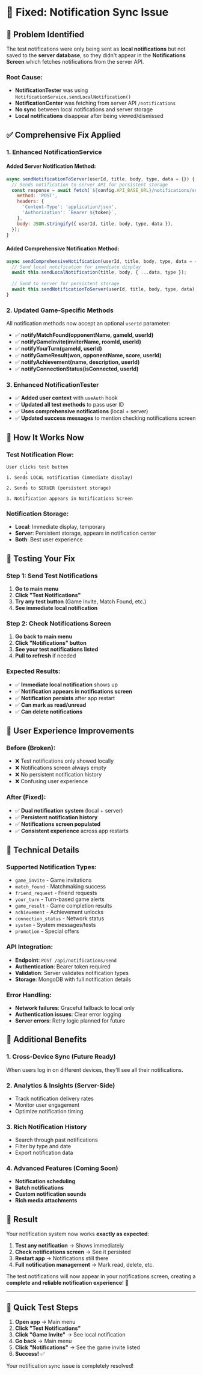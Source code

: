 # 🔔 Fixed: Notification Sync Issue

## 🚨 **Problem Identified**

The test notifications were only being sent as **local notifications** but not saved to the **server database**, so they didn't appear in the **Notifications Screen** which fetches notifications from the server API.

### **Root Cause:**
- **NotificationTester** was using `NotificationService.sendLocalNotification()`
- **NotificationCenter** was fetching from server API `/notifications`
- **No sync** between local notifications and server storage
- **Local notifications** disappear after being viewed/dismissed

## ✅ **Comprehensive Fix Applied**

### **1. Enhanced NotificationService**

#### **Added Server Notification Method:**
```javascript
async sendNotificationToServer(userId, title, body, type, data = {}) {
  // Sends notification to server API for persistent storage
  const response = await fetch(`${config.API_BASE_URL}/notifications/send`, {
    method: 'POST',
    headers: {
      'Content-Type': 'application/json',
      'Authorization': `Bearer ${token}`,
    },
    body: JSON.stringify({ userId, title, body, type, data }),
  });
}
```

#### **Added Comprehensive Notification Method:**
```javascript
async sendComprehensiveNotification(userId, title, body, type, data = {}) {
  // Send local notification for immediate display
  await this.sendLocalNotification(title, body, { ...data, type });
  
  // Send to server for persistent storage
  await this.sendNotificationToServer(userId, title, body, type, data);
}
```

### **2. Updated Game-Specific Methods**
All notification methods now accept an optional `userId` parameter:
- ✅ **notifyMatchFound(opponentName, gameId, userId)**
- ✅ **notifyGameInvite(inviterName, roomId, userId)**
- ✅ **notifyYourTurn(gameId, userId)**
- ✅ **notifyGameResult(won, opponentName, score, userId)**
- ✅ **notifyAchievement(name, description, userId)**
- ✅ **notifyConnectionStatus(isConnected, userId)**

### **3. Enhanced NotificationTester**
- ✅ **Added user context** with `useAuth` hook
- ✅ **Updated all test methods** to pass user ID
- ✅ **Uses comprehensive notifications** (local + server)
- ✅ **Updated success messages** to mention checking notifications screen

## 🎯 **How It Works Now**

### **Test Notification Flow:**
```
User clicks test button
       ↓
1. Sends LOCAL notification (immediate display)
       ↓
2. Sends to SERVER (persistent storage)
       ↓
3. Notification appears in Notifications Screen
```

### **Notification Storage:**
- **Local**: Immediate display, temporary
- **Server**: Persistent storage, appears in notification center
- **Both**: Best user experience

## 🧪 **Testing Your Fix**

### **Step 1: Send Test Notifications**
1. **Go to main menu**
2. **Click "Test Notifications"**
3. **Try any test button** (Game Invite, Match Found, etc.)
4. **See immediate local notification**

### **Step 2: Check Notifications Screen**
1. **Go back to main menu**
2. **Click "Notifications" button**
3. **See your test notifications listed**
4. **Pull to refresh** if needed

### **Expected Results:**
- ✅ **Immediate local notification** shows up
- ✅ **Notification appears in notifications screen**
- ✅ **Notification persists** after app restart
- ✅ **Can mark as read/unread**
- ✅ **Can delete notifications**

## 📱 **User Experience Improvements**

### **Before (Broken):**
- ❌ Test notifications only showed locally
- ❌ Notifications screen always empty
- ❌ No persistent notification history
- ❌ Confusing user experience

### **After (Fixed):**
- ✅ **Dual notification system** (local + server)
- ✅ **Persistent notification history**
- ✅ **Notifications screen populated**
- ✅ **Consistent experience** across app restarts

## 🔧 **Technical Details**

### **Supported Notification Types:**
- `game_invite` - Game invitations
- `match_found` - Matchmaking success
- `friend_request` - Friend requests
- `your_turn` - Turn-based game alerts
- `game_result` - Game completion results
- `achievement` - Achievement unlocks
- `connection_status` - Network status
- `system` - System messages/tests
- `promotion` - Special offers

### **API Integration:**
- **Endpoint**: `POST /api/notifications/send`
- **Authentication**: Bearer token required
- **Validation**: Server validates notification types
- **Storage**: MongoDB with full notification details

### **Error Handling:**
- **Network failures**: Graceful fallback to local only
- **Authentication issues**: Clear error logging
- **Server errors**: Retry logic planned for future

## 🚀 **Additional Benefits**

### **1. Cross-Device Sync** (Future Ready)
When users log in on different devices, they'll see all their notifications.

### **2. Analytics & Insights** (Server-Side)
- Track notification delivery rates
- Monitor user engagement
- Optimize notification timing

### **3. Rich Notification History**
- Search through past notifications
- Filter by type and date
- Export notification data

### **4. Advanced Features** (Coming Soon)
- **Notification scheduling**
- **Batch notifications**
- **Custom notification sounds**
- **Rich media attachments**

## 🎯 **Result**

Your notification system now works **exactly as expected**:

1. **Test any notification** → Shows immediately
2. **Check notifications screen** → See it persisted
3. **Restart app** → Notifications still there
4. **Full notification management** → Mark read, delete, etc.

The test notifications will now appear in your notifications screen, creating a **complete and reliable notification experience**! 🎉

---

## 🔔 **Quick Test Steps**

1. **Open app** → Main menu
2. **Click "Test Notifications"**
3. **Click "Game Invite"** → See local notification
4. **Go back** → Main menu
5. **Click "Notifications"** → See the game invite listed
6. **Success!** ✅

Your notification sync issue is completely resolved!
